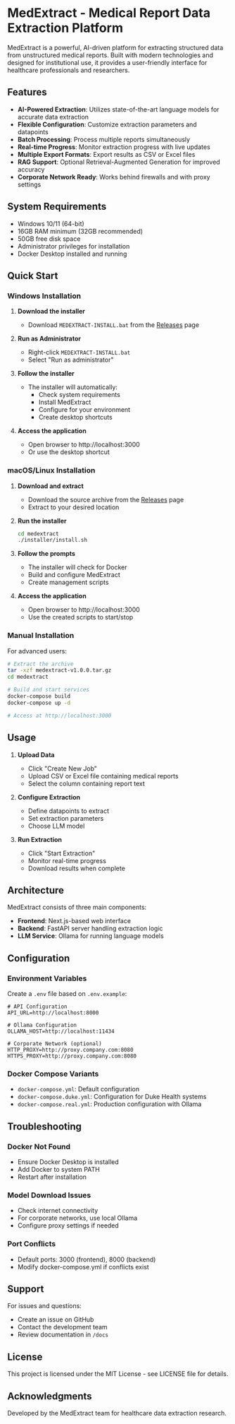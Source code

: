 # MedExtract - Medical Report Data Extraction Platform

MedExtract is a powerful, AI-driven platform for extracting structured data from unstructured medical reports. Built with modern technologies and designed for institutional use, it provides a user-friendly interface for healthcare professionals and researchers.

## Features

- **AI-Powered Extraction**: Utilizes state-of-the-art language models for accurate data extraction
- **Flexible Configuration**: Customize extraction parameters and datapoints
- **Batch Processing**: Process multiple reports simultaneously
- **Real-time Progress**: Monitor extraction progress with live updates
- **Multiple Export Formats**: Export results as CSV or Excel files
- **RAG Support**: Optional Retrieval-Augmented Generation for improved accuracy
- **Corporate Network Ready**: Works behind firewalls and with proxy settings

## System Requirements

- Windows 10/11 (64-bit)
- 16GB RAM minimum (32GB recommended)
- 50GB free disk space
- Administrator privileges for installation
- Docker Desktop installed and running

## Quick Start

### Windows Installation

1. **Download the installer**
   - Download `MEDEXTRACT-INSTALL.bat` from the [Releases](https://github.com/sobhi-jabal/MedExtract-Official/releases) page

2. **Run as Administrator**
   - Right-click `MEDEXTRACT-INSTALL.bat`
   - Select "Run as administrator"

3. **Follow the installer**
   - The installer will automatically:
     - Check system requirements
     - Install MedExtract
     - Configure for your environment
     - Create desktop shortcuts

4. **Access the application**
   - Open browser to http://localhost:3000
   - Or use the desktop shortcut

### macOS/Linux Installation

1. **Download and extract**
   - Download the source archive from the [Releases](https://github.com/sobhi-jabal/MedExtract-Official/releases) page
   - Extract to your desired location

2. **Run the installer**
   ```bash
   cd medextract
   ./installer/install.sh
   ```

3. **Follow the prompts**
   - The installer will check for Docker
   - Build and configure MedExtract
   - Create management scripts

4. **Access the application**
   - Open browser to http://localhost:3000
   - Use the created scripts to start/stop

### Manual Installation

For advanced users:

```bash
# Extract the archive
tar -xzf medextract-v1.0.0.tar.gz
cd medextract

# Build and start services
docker-compose build
docker-compose up -d

# Access at http://localhost:3000
```

## Usage

1. **Upload Data**
   - Click "Create New Job"
   - Upload CSV or Excel file containing medical reports
   - Select the column containing report text

2. **Configure Extraction**
   - Define datapoints to extract
   - Set extraction parameters
   - Choose LLM model

3. **Run Extraction**
   - Click "Start Extraction"
   - Monitor real-time progress
   - Download results when complete

## Architecture

MedExtract consists of three main components:

- **Frontend**: Next.js-based web interface
- **Backend**: FastAPI server handling extraction logic
- **LLM Service**: Ollama for running language models

## Configuration

### Environment Variables

Create a `.env` file based on `.env.example`:

```env
# API Configuration
API_URL=http://localhost:8000

# Ollama Configuration
OLLAMA_HOST=http://localhost:11434

# Corporate Network (optional)
HTTP_PROXY=http://proxy.company.com:8080
HTTPS_PROXY=http://proxy.company.com:8080
```

### Docker Compose Variants

- `docker-compose.yml`: Default configuration
- `docker-compose.duke.yml`: Configuration for Duke Health systems
- `docker-compose.real.yml`: Production configuration with Ollama

## Troubleshooting

### Docker Not Found
- Ensure Docker Desktop is installed
- Add Docker to system PATH
- Restart after installation

### Model Download Issues
- Check internet connectivity
- For corporate networks, use local Ollama
- Configure proxy settings if needed

### Port Conflicts
- Default ports: 3000 (frontend), 8000 (backend)
- Modify docker-compose.yml if conflicts exist

## Support

For issues and questions:
- Create an issue on GitHub
- Contact the development team
- Review documentation in `/docs`

## License

This project is licensed under the MIT License - see LICENSE file for details.

## Acknowledgments

Developed by the MedExtract team for healthcare data extraction research.